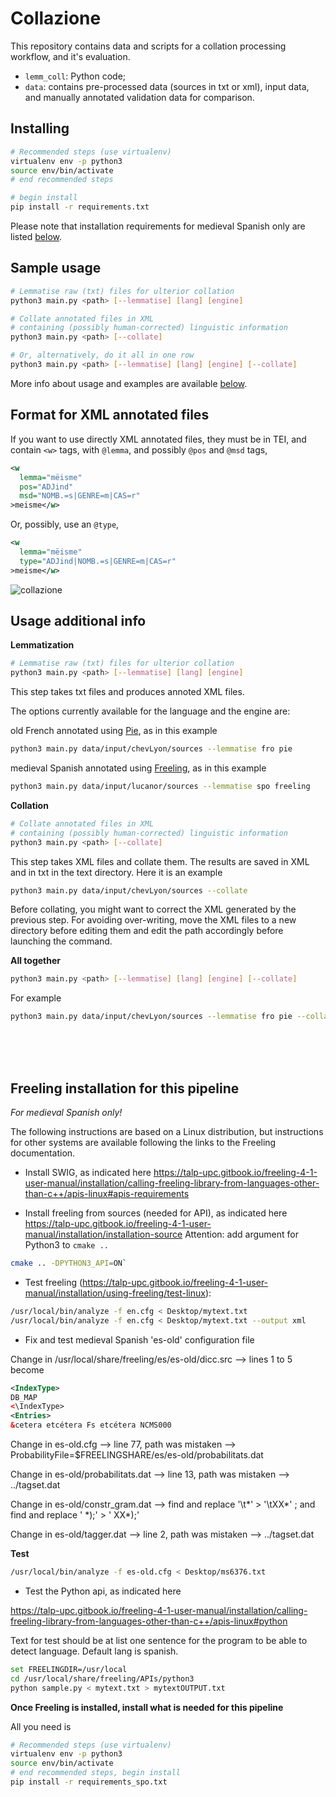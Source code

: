 # Collazione

This repository contains data and scripts for a collation processing workflow, and it's evaluation.


- `lemm_coll`: Python code;
- `data`: contains pre-processed data (sources in txt or xml), input data, and manually annotated validation data for comparison.


## Installing

```bash
# Recommended steps (use virtualenv)
virtualenv env -p python3
source env/bin/activate
# end recommended steps

# begin install
pip install -r requirements.txt
```

Please note that installation requirements for medieval Spanish only are listed <a href="freeling">below</a>.



## Sample usage

```bash
# Lemmatise raw (txt) files for ulterior collation
python3 main.py <path> [--lemmatise] [lang] [engine]

# Collate annotated files in XML
# containing (possibly human-corrected) linguistic information
python3 main.py <path> [--collate]

# Or, alternatively, do it all in one row
python3 main.py <path> [--lemmatise] [lang] [engine] [--collate]
```

More info about usage and examples are available <a href="#info">below</a>.


## Format for XML annotated files

If you want to use directly XML annotated files,
they must be in TEI, and contain `<w>` tags,
with `@lemma`, and possibly `@pos` and `@msd` tags,

```xml
<w 
  lemma="mëisme" 
  pos="ADJind" 
  msd="NOMB.=s|GENRE=m|CAS=r"
>meisme</w>
```
Or, possibly, use an `@type`,

```xml
<w 
  lemma="mëisme"
  type="ADJind|NOMB.=s|GENRE=m|CAS=r"
>meisme</w>
```


![collazione](https://upload.wikimedia.org/wikipedia/commons/8/8a/Barista_Fair_Trade_Coffee%2C_Gotgatan_67%2C_cappucino_%284386813991%29.jpg "Due cappucini")


<span id="info"></span>
## Usage additional info

**Lemmatization**
```bash
# Lemmatise raw (txt) files for ulterior collation
python3 main.py <path> [--lemmatise] [lang] [engine]
```

This step takes txt files and produces annoted XML files.

The options currently available for the language and the engine are:

old French annotated using [Pie](https://github.com/emanjavacas/pie), as in this example
```bash
python3 main.py data/input/chevLyon/sources --lemmatise fro pie
```

medieval Spanish annotated using [Freeling](http://nlp.lsi.upc.edu/freeling/), as in this example
```bash
python3 main.py data/input/lucanor/sources --lemmatise spo freeling
```

**Collation**
```bash
# Collate annotated files in XML
# containing (possibly human-corrected) linguistic information
python3 main.py <path> [--collate]
```

This step takes XML files and collate them. The results are saved in XML and in txt in the text directory. Here it is an example

```bash
python3 main.py data/input/chevLyon/sources --collate
```

Before collating, you might want to correct the XML generated by the previous step. For avoiding over-writing, move the XML files to a new directory before editing them and edit the path accordingly before launching the command.

**All together**

```bash
python3 main.py <path> [--lemmatise] [lang] [engine] [--collate]
```

For example
```bash
python3 main.py data/input/chevLyon/sources --lemmatise fro pie --collate
```

<br/><br/><br/>

<span id="freeling"></span>
## Freeling installation for this pipeline

*For medieval Spanish only!*

The following instructions are based on a Linux distribution, but instructions for other systems are available following the links to the Freeling documentation.

- Install SWIG, as indicated here https://talp-upc.gitbook.io/freeling-4-1-user-manual/installation/calling-freeling-library-from-languages-other-than-c++/apis-linux#apis-requirements

- Install freeling from sources (needed for API), as indicated here https://talp-upc.gitbook.io/freeling-4-1-user-manual/installation/installation-source Attention: add argument for Python3 to `cmake ..`
```bash
cmake .. -DPYTHON3_API=ON`
```
- Test freeling (https://talp-upc.gitbook.io/freeling-4-1-user-manual/installation/using-freeling/test-linux):

```bash
/usr/local/bin/analyze -f en.cfg < Desktop/mytext.txt
/usr/local/bin/analyze -f en.cfg < Desktop/mytext.txt --output xml
```

- Fix and test medieval Spanish 'es-old' configuration file

Change in /usr/local/share/freeling/es/es-old/dicc.src --> lines 1 to 5 become
```xml
<IndexType>
DB_MAP
<\IndexType>
<Entries>
&cetera etcétera Fs etcétera NCMS000
```
Change in es-old.cfg --> line 77, path was mistaken --> ProbabilityFile=$FREELINGSHARE/es/es-old/probabilitats.dat

Change in es-old/probabilitats.dat --> line 13, path was mistaken --> ../tagset.dat

Change in es-old/constr_gram.dat -->	find and replace '\t\*' > '\tXX\*' ; and find and replace ' \*\);' > ' XX\*\);'

Change in es-old/tagger.dat --> line 2, path was mistaken --> ../tagset.dat

<b>Test</b>
```bash
/usr/local/bin/analyze -f es-old.cfg < Desktop/ms6376.txt
```

- Test the Python api, as indicated here

https://talp-upc.gitbook.io/freeling-4-1-user-manual/installation/calling-freeling-library-from-languages-other-than-c++/apis-linux#python

Text for test should be at list one sentence for the program to be able to detect language. Default lang is spanish.
	
```bash
set FREELINGDIR=/usr/local
cd /usr/local/share/freeling/APIs/python3
python sample.py < mytext.txt > mytextOUTPUT.txt
```

**Once Freeling is installed, install what is needed for this pipeline**

All you need is

```bash
# Recommended steps (use virtualenv)
virtualenv env -p python3
source env/bin/activate
# end recommended steps, begin install
pip install -r requirements_spo.txt
```